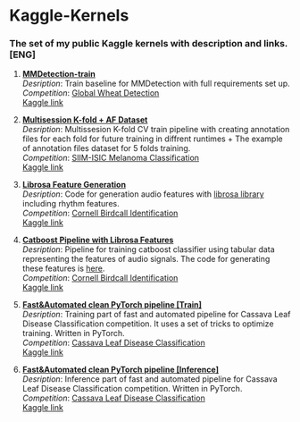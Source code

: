 # Kaggle-Kernels
### The set of my public Kaggle kernels with description and links. [ENG]

1. [**MMDetection-train**](https://github.com/t0efL/Kaggle-Kernels/blob/master/mmdetection-train.ipynb)   
  _Desription_: Train baseline for MMDetection with full requirements set up.  
  _Competition_: [Global Wheat Detection](https://www.kaggle.com/c/global-wheat-detection)  
  [Kaggle link](https://www.kaggle.com/vadimtimakin/mmdetection-train)  
  
2. [**Multisession K-fold + AF Dataset**](https://github.com/t0efL/Kaggle-Kernels/blob/master/multisession-k-fold-af-dataset.ipynb)  
  _Desription_: Multissesion K-fold CV train pipeline with creating annotation files for each fold for future training in diffrent runtimes + The example of annotation files         dataset for 5 folds training.  
  _Competition_: [SIIM-ISIC Melanoma Classification](https://www.kaggle.com/c/siim-isic-melanoma-classification)  
  [Kaggle link](https://www.kaggle.com/vadimtimakin/multisession-k-fold-af-dataset)

3. [**Librosa Feature Generation**](https://github.com/t0efL/Kaggle-Kernels/blob/master/librosa-feature-generation.ipynb)  
  _Desription_: Code for generation audio features with [librosa library](https://librosa.org/) including rhythm features.   
  _Competition_: [Cornell Birdcall Identification](https://www.kaggle.com/c/birdsong-recognition)  
  [Kaggle link](https://www.kaggle.com/vadimtimakin/librosa-feature-generation)
  
4. [**Catboost Pipeline with Librosa Features**](https://github.com/t0efL/Kaggle-Kernels/blob/master/librosa-feature-generation.ipynb)  
  _Desription_: Pipeline for training catboost classifier using tabular data representing the features of audio signals. The code for generating these features is [here](https://www.kaggle.com/vadimtimakin/librosa-feature-generation).  
  _Competition_: [Cornell Birdcall Identification](https://www.kaggle.com/c/birdsong-recognition)  
  [Kaggle link](https://www.kaggle.com/vadimtimakin/catboost-pipeline-with-librosa-features)
  
5. [**Fast&Automated clean PyTorch pipeline [Train]**](https://github.com/t0efL/Kaggle-Kernels/blob/master/fast-automated-clean-pytorch-pipeline-train-part.ipynb)  
  _Desription_: Training part of fast and automated pipeline for Cassava Leaf Disease Classification competition. It uses a set of tricks to optimize training. Written in PyTorch.   
  _Competition_: [Cassava Leaf Disease Classification](https://www.kaggle.com/c/cassava-leaf-disease-classification/leaderboard)  
  [Kaggle link](https://www.kaggle.com/vadimtimakin/fast-automated-clean-pytorch-pipeline-train)
  
6. [**Fast&Automated clean PyTorch pipeline [Inference]**](https://github.com/t0efL/Kaggle-Kernels/blob/master/fast-automated-clean-pytorch-pipeline-inference.ipynb)  
  _Desription_: Inference part of fast and automated pipeline for Cassava Leaf Disease Classification competition. Written in PyTorch.  
  _Competition_: [Cassava Leaf Disease Classification](https://www.kaggle.com/c/cassava-leaf-disease-classification/leaderboard)  
  [Kaggle link](https://www.kaggle.com/vadimtimakin/fast-automated-clean-pytorch-pipeline-inference?scriptVersionId=51122611)

